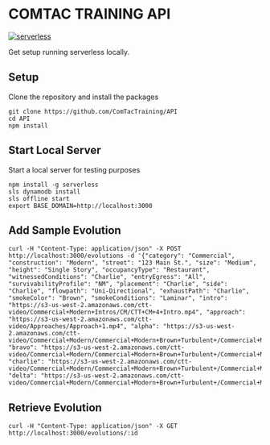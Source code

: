 # COMTAC TRAINING API

[![serverless](http://public.serverless.com/badges/v3.svg)](http://www.serverless.com)

Get setup running serverless locally.

## Setup

Clone the repository and install the packages

```
git clone https://github.com/ComTacTraining/API
cd API
npm install
```

## Start Local Server

Start a local server for testing purposes

```
npm install -g serverless
sls dynamodb install
sls offline start
export BASE_DOMAIN=http://localhost:3000
```

## Add Sample Evolution

```
curl -H "Content-Type: application/json" -X POST http://localhost:3000/evolutions -d '{"category": "Commercial", "construction": "Modern", "street": "123 Main St.", "size": "Medium", "height": "Single Story", "occupancyType": "Restaurant", "witnessedConditions": "Charlie", "entryEgress": "All", "survivabilityProfile": "NM", "placement": "Charlie", "side": "Charlie", "flowpath": "Uni-Directional", "exhaustPath": "Charlie", "smokeColor": "Brown", "smokeConditions": "Laminar", "intro": "https://s3-us-west-2.amazonaws.com/ctt-video/Commercial+Modern+Intros/CM/CTT+CM+4+Intro.mp4", "approach": "https://s3-us-west-2.amazonaws.com/ctt-video/Approaches/Approach+1.mp4", "alpha": "https://s3-us-west-2.amazonaws.com/ctt-video/Commercial+Modern/Commercial+Modern+Brown+Turbulent+/Commercial+Modern+Brown+Turbulent+/CM+4/CM+Alpha+4+No+Tag++.mp4", "bravo": "https://s3-us-west-2.amazonaws.com/ctt-video/Commercial+Modern/Commercial+Modern+Brown+Turbulent+/Commercial+Modern+Brown+Turbulent+/CM+4/CM+Bravo+4+Tag++.mp4", "charlie": "https://s3-us-west-2.amazonaws.com/ctt-video/Commercial+Modern/Commercial+Modern+Brown+Turbulent+/Commercial+Modern+Brown+Turbulent+/CM+4/CM+Charlie+4+Tag+++.mp4", "delta": "https://s3-us-west-2.amazonaws.com/ctt-video/Commercial+Modern/Commercial+Modern+Brown+Turbulent+/Commercial+Modern+Brown+Turbulent+/CM+4/CM+Delta+4+Tag+++.mp4"}' 
```

## Retrieve Evolution

```
curl -H "Content-Type: application/json" -X GET http://localhost:3000/evolutions/:id
```
